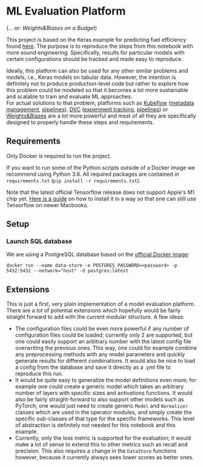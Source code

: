 # ML Evaluation Platform
(... or: _Weights&Biases on a Budget_)

This project is based on the Keras example for predicting fuel efficiency found [here](https://www.tensorflow.org/tutorials/keras/regression). The purpose is to reproduce the steps from this notebook with more sound engineering. Specifically, results for particular models with certain configurations should be tracked and made easy to reproduce.

Ideally, this platform can also be used for any other similar problems and models, i.e., Keras models on tabular data. However, the intention is definitely not to produce production-level code but rather to explore how this problem could be modeled so that it becomes a lot more sustainable and scalable to train and evaluate ML approaches.   
For actual solutions to that problem, platforms such as [Kubeflow](https://www.kubeflow.org) ([metadata management](https://www.kubeflow.org/docs/components/metadata/), [pipelines](https://www.kubeflow.org/docs/components/pipelines/)), [DVC](https://dvc.org) ([experiment tracking](https://dvc.org/doc/start/experiments), [pipelines](https://dvc.org/doc/start/data-pipelines)) or [Weights&Biases](https://wandb.ai/site) are a lot more powerful and most of all they are specifically designed to properly handle these steps and requirements.


## Requirements
Only Docker is required to run the project.

If you want to run some of the Python scripts outside of a Docker image we recommend using Python 3.8. All required packages are contained in `requirements.txt` (`pip install -r requirements.txt`).

Note that the latest official Tensorflow release does not support Apple's M1 chip yet. [Here is a guide](https://github.com/apple/tensorflow_macos/issues/153) on how to install it in a way so that one can still use Tensorflow on newer Macbooks.

## Setup
### Launch SQL database
We are using a PostgreSQL database based on the [official Docker image](https://hub.docker.com/_/postgres):

`docker run --name data-store -e POSTGRES_PASSWORD=<password> -p 5432:5432 --network="host" -d postgres:latest`


## Extensions
This is just a first, very plain implementation of a model evaluation platform. There are a lot of potential extensions which hopefully would be fairly straight forward to add with the current modular structure. A few ideas:

- The configuration files could be even more powerful if any number of configuration files could be loaded; currently only 2 are supported, but one could easily support an arbitrary number with the latest config file overwriting the previous ones. This way, one could for example combine any preprocessing methods with any model parameters and quickly generate results for different combinations. It would also be nice to load a config from the database and save it directly as a .yml file to reproduce this run.
- It would be quite easy to generalize the model definitions even more; for example one could create a generic model which takes an arbitrary number of layers with specific sizes and activations functions. It would also be fairly straight-forward to also support other models such as PyTorch; one would just need to create generic `Model` and `Normalizer` classes which are used in the operator modules, and simply create the specific sub-classes of that type for the specific frameworks. This level of abstraction is definitely not needed for this notebook and this example.
- Currently, only the loss metric is supported for the evaluation; it would make a lot of sense to extend this to other metrics such as recall and precision. This also requires a change in the `DataStore` functions however, because it currently always sees lower scores as better ones.

